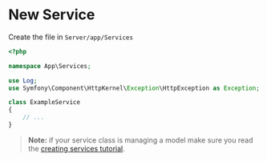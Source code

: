 # New Service

Create the file in `Server/app/Services`

```php
<?php

namespace App\Services;

use Log;
use Symfony\Component\HttpKernel\Exception\HttpException as Exception;

class ExampleService
{
    // ...
}
```

> **Note:** if your service class is managing a model make sure you read the [creating services tutorial](/tutorials/creating-services).
